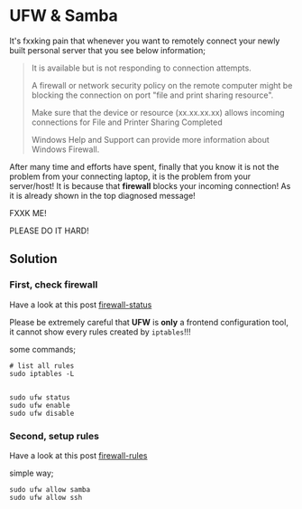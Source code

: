 ---
---

# UFW & Samba

It's fxxking pain that whenever you want to remotely connect your newly built personal server that you see below information;

> It is available but is not responding to connection attempts.
> 
> A firewall or network security policy on the remote computer might be blocking the connection on port "file and print sharing resource". 
> 
> Make sure that the device or resource (xx.xx.xx.xx) allows incoming connections for File and Printer Sharing Completed 
> 
> Windows Help and Support can provide more information about Windows Firewall. 


After many time and efforts have spent, finally that you know it is not the problem from your connecting laptop, it is the problem from your server/host! It is because that **firewall** blocks your incoming connection! As it is already shown in the top diagnosed message!

FXXK ME!

PLEASE DO IT HARD!


## Solution

### First, check firewall

Have a look at this post [firewall-status](https://askubuntu.com/questions/561/how-do-i-know-if-my-firewall-is-on)

Please be extremely careful that **UFW** is **only** a frontend configuration tool, it cannot show every rules created by `iptables`!!!


some commands;

```
# list all rules
sudo iptables -L


sudo ufw status
sudo ufw enable
sudo ufw disable
```


### Second, setup rules

Have a look at this post [firewall-rules](https://askubuntu.com/questions/36608/ufw-firewall-still-blocking-smb-despite-adding-rules)


simple way;

```
sudo ufw allow samba
sudo ufw allow ssh
```